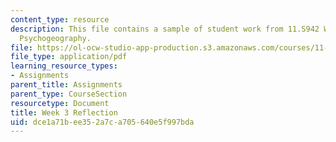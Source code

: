 ```yaml
---
content_type: resource
description: This file contains a sample of student work from 11.S942 Wanderings in
  Psychogeography.
file: https://ol-ocw-studio-app-production.s3.amazonaws.com/courses/11-s942-wanderings-in-psychogeography-exploring-landscapes-of-history-biography-memory-culture-nature-poetry-surreality-fantasy-and-madness-fall-2020/dce1a71bee352a7ca705640e5f997bda_MIT11_s942f20_shao3.pdf
file_type: application/pdf
learning_resource_types:
- Assignments
parent_title: Assignments
parent_type: CourseSection
resourcetype: Document
title: Week 3 Reflection
uid: dce1a71b-ee35-2a7c-a705-640e5f997bda
---
```

